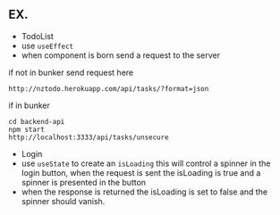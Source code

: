 ## EX.

- TodoList
- use `useEffect`
- when component is born send a request to the server

if  not in bunker send request here

```
http://nztodo.herokuapp.com/api/tasks/?format=json
```

if in bunker

```
cd backend-api
npm start
http://localhost:3333/api/tasks/unsecure
```

- Login
- use `useState` to create an `isLoading` this will control a spinner in the login button, when the request is sent the isLoading is true and a spinner is presented in the button
- when the response is returned the isLoading is set to false and the spinner should vanish.


